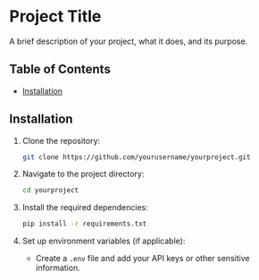 # Project Title

A brief description of your project, what it does, and its purpose.

## Table of Contents

- [Installation](#installation)

## Installation

1. Clone the repository:
   ```bash
   git clone https://github.com/yourusername/yourproject.git
   ```

2. Navigate to the project directory:
   ```bash
   cd yourproject
   ```

3. Install the required dependencies:
   ```bash
   pip install -r requirements.txt
   ```

4. Set up environment variables (if applicable):
   - Create a `.env` file and add your API keys or other sensitive information.

